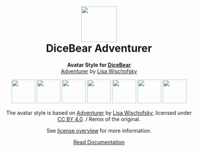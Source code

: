 <h1 align="center"><img src="https://www.dicebear.com/logo-readme.svg" width="96" /> <br />DiceBear Adventurer</h1>
<p align="center">
  <strong>Avatar Style for <a href="https://www.dicebear.com/">DiceBear</a></strong><br />
  <a href="https://www.figma.com/community/file/1184595184137881796">Adventurer</a> by <a href="https://www.instagram.com/lischi_art/">Lisa Wischofsky</a>
</p>

<p align="center">
  <img src="https://api.dicebear.com/6.x/adventurer/svg?seed=Mimi" width="64" />
  <img src="https://api.dicebear.com/6.x/adventurer/svg?seed=Sasha" width="64" />
  <img src="https://api.dicebear.com/6.x/adventurer/svg?seed=Lilly" width="64" />
  <img src="https://api.dicebear.com/6.x/adventurer/svg?seed=Tigger" width="64" />
  <img src="https://api.dicebear.com/6.x/adventurer/svg?seed=Bella" width="64" />
  <img src="https://api.dicebear.com/6.x/adventurer/svg?seed=Zoe" width="64" />
  <img src="https://api.dicebear.com/6.x/adventurer/svg?seed=Kitty" width="64" />
</p>

<p align="center">
  The avatar style is based on <a href="https://www.figma.com/community/file/1184595184137881796">Adventurer</a> by
  <a href="https://www.instagram.com/lischi_art/">Lisa Wischofsky</a>, licensed under
  <a href="https://creativecommons.org/licenses/by/4.0/">CC BY 4.0</a>. / Remix of the original.
</p>
<p align="center">
  See <a href="https://www.dicebear.com/licenses">license overview</a> for more information.
</p>

<p align="center">
  <a href="https://www.dicebear.com/styles/adventurer">
    Read Documentation
  </a>
</p>
